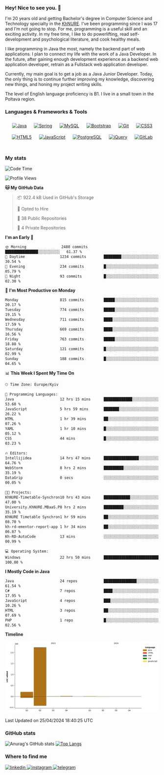 ### Hey! Nice to see you. 👋

I'm 20 years old and getting Bachelor's degree in Computer Science and Technology
specialty in the [KhNURE][1]. I've been programming since I was 17 and I'm not going
to stop. For me, programming is a useful skill and an exciting activity. In my free
time, I like to do powerlifting, read self-development and psychological literature,
and cook healthy meals.

I like programming in Java the most, namely the backend part of web applications.
I plan to connect my life with the work of a Java Developer. In the future, after 
gaining enough development experience as a backend web application developer, 
retrain as a Fullstack web application developer. 

Currently, my main goal is to get a job as a Java Junior Developer. 
Today, the only thing is to continue further improving my knowledge, discovering 
new things, and honing my project writing skills.

The level of English language proficiency is B1. I live in a small town in the
Poltava region.

### Languages & Frameworks & Tools
<div align="center">  
<a href="https://www.java.com/" target="_blank"><img style="margin: 10px" src="https://profilinator.rishav.dev/skills-assets/java-original-wordmark.svg" alt="Java" height="50" /></a>
<a href="https://docs.spring.io/spring-framework/docs/3.0.x/reference/expressions.html#:~:text=The%20Spring%20Expression%20Language%20(SpEL,and%20basic%20string%20templating%20functionality." target="_blank"><img style="margin: 10px" src="https://profilinator.rishav.dev/skills-assets/springio-icon.svg" alt="Spring" height="50" /></a>
<a href="https://www.mysql.com/" target="_blank"><img style="margin: 10px" src="https://profilinator.rishav.dev/skills-assets/mysql-original-wordmark.svg" alt="MySQL" height="50" /></a>
<a href="https://getbootstrap.com/docs/3.4/javascript/" target="_blank"><img style="margin: 10px" src="https://profilinator.rishav.dev/skills-assets/bootstrap-plain.svg" alt="Bootstrap" height="50" /></a>  
<a href="https://github.com/" target="_blank"><img style="margin: 10px" src="https://profilinator.rishav.dev/skills-assets/git-scm-icon.svg" alt="Git" height="50" /></a>
<a href="https://www.w3schools.com/css/" target="_blank"><img style="margin: 10px" src="https://profilinator.rishav.dev/skills-assets/css3-original-wordmark.svg" alt="CSS3" height="50" /></a>  
<a href="https://en.wikipedia.org/wiki/HTML5" target="_blank"><img style="margin: 10px" src="https://profilinator.rishav.dev/skills-assets/html5-original-wordmark.svg" alt="HTML5" height="50" /></a>  
<a href="https://www.javascript.com/" target="_blank"><img style="margin: 10px" src="https://profilinator.rishav.dev/skills-assets/javascript-original.svg" alt="JavaScript" height="50" /></a>  
<a href="https://www.postgresql.org/" target="_blank"><img style="margin: 10px" src="https://profilinator.rishav.dev/skills-assets/postgresql-original-wordmark.svg" alt="PostgreSQL" height="50" /></a>  
<a href="https://jquery.com/" target="_blank"><img style="margin: 10px" src="https://profilinator.rishav.dev/skills-assets/jquery.png" alt="jQuery" height="50" /></a>
<a href="https://about.gitlab.com/" target="_blank"><img style="margin: 10px" src="https://profilinator.rishav.dev/skills-assets/gitlab.svg" alt="GitLab" height="50" /></a>  
</div>  

<br/>  

### My stats 

<!--START_SECTION:waka-->
![Code Time](http://img.shields.io/badge/Code%20Time-943%20hrs%2045%20mins-blue)

![Profile Views](http://img.shields.io/badge/Profile%20Views-6-blue)

**🐱 My GitHub Data** 

> 📦 922.4 kB Used in GitHub's Storage 
 > 
> 💼 Opted to Hire
 > 
> 📜 38 Public Repositories 
 > 
> 🔑 4 Private Repositories 
 > 
**I'm an Early 🐤** 

```text
🌞 Morning                2480 commits        ███████████████░░░░░░░░░░   61.37 % 
🌆 Daytime                1234 commits        ████████░░░░░░░░░░░░░░░░░   30.54 % 
🌃 Evening                234 commits         █░░░░░░░░░░░░░░░░░░░░░░░░   05.79 % 
🌙 Night                  93 commits          █░░░░░░░░░░░░░░░░░░░░░░░░   02.30 % 
```
📅 **I'm Most Productive on Monday** 

```text
Monday                   815 commits         █████░░░░░░░░░░░░░░░░░░░░   20.17 % 
Tuesday                  774 commits         █████░░░░░░░░░░░░░░░░░░░░   19.15 % 
Wednesday                711 commits         ████░░░░░░░░░░░░░░░░░░░░░   17.59 % 
Thursday                 669 commits         ████░░░░░░░░░░░░░░░░░░░░░   16.56 % 
Friday                   763 commits         █████░░░░░░░░░░░░░░░░░░░░   18.88 % 
Saturday                 121 commits         █░░░░░░░░░░░░░░░░░░░░░░░░   02.99 % 
Sunday                   188 commits         █░░░░░░░░░░░░░░░░░░░░░░░░   04.65 % 
```


📊 **This Week I Spent My Time On** 

```text
🕑︎ Time Zone: Europe/Kyiv

💬 Programming Languages: 
Java                     12 hrs 15 mins      █████████████░░░░░░░░░░░░   53.68 % 
JavaScript               5 hrs 59 mins       ███████░░░░░░░░░░░░░░░░░░   26.22 % 
HTML                     1 hr 39 mins        ██░░░░░░░░░░░░░░░░░░░░░░░   07.26 % 
YAML                     1 hr 10 mins        █░░░░░░░░░░░░░░░░░░░░░░░░   05.12 % 
CSS                      44 mins             █░░░░░░░░░░░░░░░░░░░░░░░░   03.23 % 

🔥 Editors: 
Intellijidea             14 hrs 47 mins      ████████████████░░░░░░░░░   64.76 % 
WebStorm                 8 hrs 2 mins        █████████░░░░░░░░░░░░░░░░   35.19 % 
DataGrip                 0 secs              ░░░░░░░░░░░░░░░░░░░░░░░░░   00.05 % 

🐱‍💻 Projects: 
KhNURE-Timetable-Synchron10 hrs 43 mins      ████████████░░░░░░░░░░░░░   47.00 % 
University.KhNURE.MBaaS.P8 hrs 2 mins        █████████░░░░░░░░░░░░░░░░   35.19 % 
KhNURE Timetable Synchron1 hr 59 mins        ██░░░░░░░░░░░░░░░░░░░░░░░   08.70 % 
kh-rd-ementor-report-app 1 hr 34 mins        ██░░░░░░░░░░░░░░░░░░░░░░░   06.87 % 
Kh-RD-AutoCode           13 mins             ░░░░░░░░░░░░░░░░░░░░░░░░░   00.99 % 

💻 Operating System: 
Windows                  22 hrs 50 mins      █████████████████████████   100.00 % 
```

**I Mostly Code in Java** 

```text
Java                     24 repos            ███████████████░░░░░░░░░░   61.54 % 
C#                       7 repos             ████░░░░░░░░░░░░░░░░░░░░░   17.95 % 
JavaScript               4 repos             ███░░░░░░░░░░░░░░░░░░░░░░   10.26 % 
HTML                     3 repos             ██░░░░░░░░░░░░░░░░░░░░░░░   07.69 % 
PHP                      1 repo              █░░░░░░░░░░░░░░░░░░░░░░░░   02.56 % 
```



**Timeline**

![Lines of Code chart](https://raw.githubusercontent.com/StasonMendelso/StasonMendelso/main/assets/bar_graph.png)


 Last Updated on 25/04/2024 18:40:25 UTC
<!--END_SECTION:waka-->

### GitHub stats
![Anurag's GitHub stats](https://github-readme-stats-sigma-five.vercel.app/api?username=stasonMendelso&show_icons=true&theme=transparent)
[![Top Langs](https://github-readme-stats-sigma-five.vercel.app/api/top-langs/?username=stasonMendelso)](https://github.com/stasonMendelso/github-readme-stats)
### Where to find me

<div align="start">
<a href="https://linkedin.com/in/stanislav-hlova-0b2a00265/" target="_blank">
<img src=https://img.shields.io/badge/linkedin-%231E77B5.svg?&style=for-the-badge&logo=linkedin&logoColor=white alt=linkedin style="margin-bottom: 5px;" />
</a>
<a href="https://instagram.com/stasonMendelson" target="_blank">
<img src=https://img.shields.io/badge/instagram-%23000000.svg?&style=for-the-badge&logo=instagram&logoColor=white alt=instagram style="margin-bottom: 5px;" />
</a> 
<a href="https://t.me/Stason_Mendelson" target="_blank">
<img src=https://img.shields.io/badge/telegram-%231E77B5.svg?&style=for-the-badge&logo=telegram&logoColor=white alt=telegram style="margin-bottom: 5px;" />
</a>  
</div>  

[1]:[https://nure.ua/en/]

